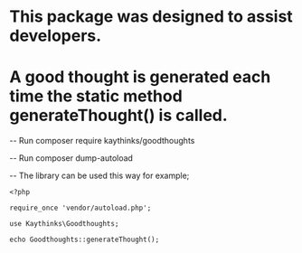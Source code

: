 # This package was designed to assist developers.

# A good thought is generated each time the static method generateThought() is called.

-- Run composer require kaythinks/goodthoughts

-- Run composer dump-autoload

-- The library can be used this way for example;

    <?php

	require_once 'vendor/autoload.php';

	use Kaythinks\Goodthoughts;

	echo Goodthoughts::generateThought();
